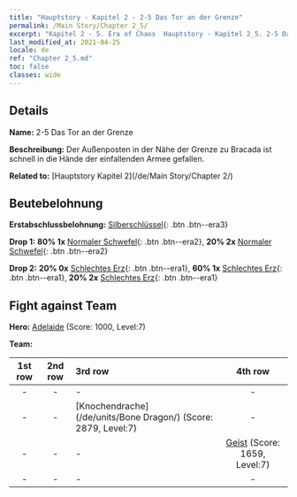 ```yaml
---
title: "Hauptstory - Kapitel 2 - 2-5 Das Tor an der Grenze"
permalink: /Main Story/Chapter 2_5/
excerpt: "Kapitel 2 - 5. Era of Chaos  Hauptstory - Kapitel 2_5. 2-5 Das Tor an der Grenze"
last_modified_at: 2021-04-25
locale: de
ref: "Chapter 2_5.md"
toc: false
classes: wide
---
```


## Details

 **Name:** 2-5 Das Tor an der Grenze

 **Beschreibung:** Der Außenposten in der Nähe der Grenze zu Bracada ist schnell in die Hände der einfallenden Armee gefallen.

 **Related to:** [Hauptstory Kapitel 2](/de/Main Story/Chapter 2/)

## Beutebelohnung

 **Erstabschlussbelohnung:** [Silberschlüssel](/ItemsDE/con_693/){: .btn .btn--era3}

 **Drop 1:** **80% 1x** [Normaler Schwefel](/ItemsDE/mat_9/){: .btn .btn--era2}, **20% 2x** [Normaler Schwefel](/ItemsDE/mat_9/){: .btn .btn--era2}

 **Drop 2:** **20% 0x** [Schlechtes Erz](/ItemsDE/mat_1/){: .btn .btn--era1}, **60% 1x** [Schlechtes Erz](/ItemsDE/mat_1/){: .btn .btn--era1}, **20% 2x** [Schlechtes Erz](/ItemsDE/mat_1/){: .btn .btn--era1}


## Fight against Team
 **Hero:** [Adelaide](/de/heroes/Adelaide/) (Score: 1000, Level:7)

 **Team:**


  | 1st row | 2nd row | 3rd row | 4th row |
  |:----:|:----:|:----|:----:|
  | - | - | - | - |
  | - | - | [Knochendrache](/de/units/Bone Dragon/) (Score: 2879, Level:7)  | - |
  | - | - | - | [Geist](/de/units/Wight/) (Score: 1659, Level:7)  |
  | - | - | - | - |


